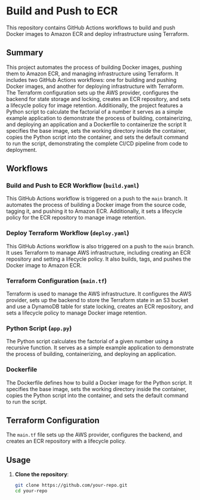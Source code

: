 # Build and Push to ECR

This repository contains GitHub Actions workflows to build and push Docker images to Amazon ECR and deploy infrastructure using Terraform.

## Summary

This project automates the process of building Docker images, pushing them to Amazon ECR, and managing infrastructure using Terraform. It includes two GitHub Actions workflows: one for building and pushing Docker images, and another for deploying infrastructure with Terraform. The Terraform configuration sets up the AWS provider, configures the backend for state storage and locking, creates an ECR repository, and sets a lifecycle policy for image retention. Additionally, the project features a Python script to calculate the factorial of a number it serves as a simple example application to demonstrate the process of building, containerizing, and deploying an application and a Dockerfile to containerize the script It specifies the base image, sets the working directory inside the container, copies the Python script into the container, and sets the default command to run the script, demonstrating the complete CI/CD pipeline from code to deployment.

## Workflows
### Build and Push to ECR Workflow (`build.yaml`)

This GitHub Actions workflow is triggered on a push to the `main` branch. It automates the process of building a Docker image from the source code, tagging it, and pushing it to Amazon ECR. Additionally, it sets a lifecycle policy for the ECR repository to manage image retention.

### Deploy Terraform Workflow (`deploy.yaml`)

This GitHub Actions workflow is also triggered on a push to the `main` branch. It uses Terraform to manage AWS infrastructure, including creating an ECR repository and setting a lifecycle policy. It also builds, tags, and pushes the Docker image to Amazon ECR.

### Terraform Configuration (`main.tf`)

Terraform is used to manage the AWS infrastructure. It configures the AWS provider, sets up the backend to store the Terraform state in an S3 bucket and use a DynamoDB table for state locking, creates an ECR repository, and sets a lifecycle policy to manage Docker image retention.

### Python Script (`app.py`)

The Python script calculates the factorial of a given number using a recursive function. It serves as a simple example application to demonstrate the process of building, containerizing, and deploying an application.

### Dockerfile

The Dockerfile defines how to build a Docker image for the Python script. It specifies the base image, sets the working directory inside the container, copies the Python script into the container, and sets the default command to run the script.


## Terraform Configuration

The `main.tf` file sets up the AWS provider, configures the backend, and creates an ECR repository with a lifecycle policy.

## Usage

1. **Clone the repository**:
   ```sh
   git clone https://github.com/your-repo.git
   cd your-repo
